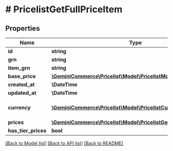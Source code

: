 # # PricelistGetFullPriceItem


## Properties 


Name | Type | Description | Notes
------------ | ------------- | ------------- | -------------
**id**| **string** |   | [optional]
**grn**| **string** |   | [optional]
**item_grn**| **string** |   | [optional]
**base_price**| [**\GeminiCommerce\Pricelist\Model\PricelistMoney**](PricelistMoney.md) |   | [optional]
**created_at**| **\DateTime** |   | [optional]
**updated_at**| **\DateTime** |   | [optional]
**currency**| [**\GeminiCommerce\Pricelist\Model\PricelistCurrency**](PricelistCurrency.md) |  for more information please, see Model/PricelistCurrency.php  | [optional]
**prices**| [**\GeminiCommerce\Pricelist\Model\PricelistGetFullPriceItemPrice[]**](PricelistGetFullPriceItemPrice.md) |   | [optional]
**has_tier_prices**| **bool** |   | [optional]


[[Back to Model list]](../../README.md#models) [[Back to API list]](../../README.md#endpoints) [[Back to README]](../../README.md)

